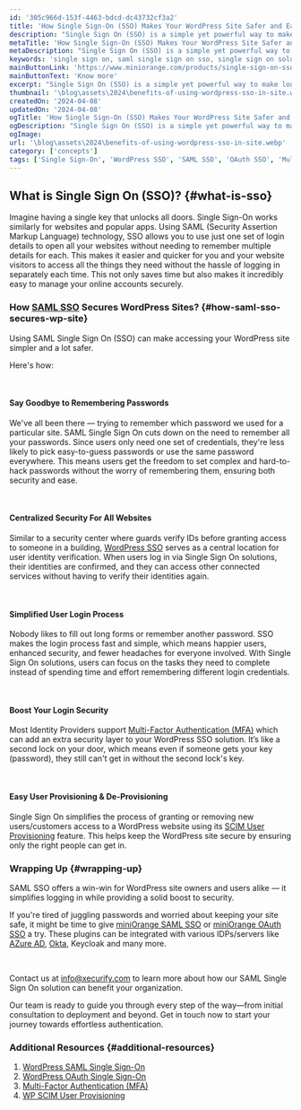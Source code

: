 ```yaml
---
id: '305c966d-153f-4463-bdcd-dc43732cf3a2'
title: 'How Single Sign-On (SSO) Makes Your WordPress Site Safer and Easier to Use?'
description: "Single Sign On (SSO) is a simple yet powerful way to make logging into your WordPress site a breeze, all while improving its security. If you've ever felt overwhelmed by keeping track of too many passwords or worried about the safety of your site, WordPress SSO might just be the solution you've been looking for. Let's dive into how Single Sign On solutions can help secure your WordPress site and make it easier for your users to access it."
metaTitle: 'How Single Sign-On (SSO) Makes Your WordPress Site Safer and Easier to Use'
metaDescription: "Single Sign On (SSO) is a simple yet powerful way to make logging into your WordPress site a breeze, all while improving its security. If you've ever felt overwhelmed by keeping track of too many passwords or worried about the safety of your site, WordPress SSO might just be the solution you've been looking for."
keywords: 'single sign on, saml single sign on sso, single sign on solutions, single sign-on, what is single sign on, wordpress sso, sso'
mainButtonLink: 'https://www.miniorange.com/products/single-sign-on-sso'
mainButtonText: 'Know more'
excerpt: "Single Sign On (SSO) is a simple yet powerful way to make logging into your WordPress site a breeze, all while improving its security. If you've ever felt overwhelmed by keeping track of too many passwords or worried about the safety of your site, WordPress SSO might just be the solution you've been looking for."
thumbnail: '\blog\assets\2024\benefits-of-using-wordpress-sso-in-site.webp'
createdOn: '2024-04-08'
updatedOn: '2024-04-08'
ogTitle: 'How Single Sign-On (SSO) Makes Your WordPress Site Safer and Easier to Use?'
ogDescription: "Single Sign On (SSO) is a simple yet powerful way to make logging into your WordPress site a breeze, all while improving its security. If you've ever felt overwhelmed by keeping track of too many passwords or worried about the safety of your site, WordPress SSO might just be the solution you've been looking for. Let's dive into how Single Sign On solutions can help secure your WordPress site and make it easier for your users to access it."
ogImage:
url: '\blog\assets\2024\benefits-of-using-wordpress-sso-in-site.webp'
category: ['concepts']
tags: ['Single Sign-On', 'WordPress SSO', 'SAML SSO', 'OAuth SSO', 'Multi-Factor Authentication', 'SCIM User Provisioning']
---
```


## What is Single Sign On (SSO)? {#what-is-sso}

Imagine having a single key that unlocks all doors. Single Sign-On works similarly for websites and popular apps. Using SAML (Security Assertion Markup Language) technology, SSO allows you to use just one set of login details to open all your websites without needing to remember multiple details for each. This makes it easier and quicker for you and your website visitors to access all the things they need without the hassle of logging in separately each time. This not only saves time but also makes it incredibly easy to manage your online accounts securely.

### How [SAML SSO](https://plugins.miniorange.com/wordpress-single-sign-on-sso) Secures WordPress Sites? {#how-saml-sso-secures-wp-site}

Using SAML Single Sign On (SSO) can make accessing your WordPress site simpler and a lot safer.

Here's how:

&nbsp;

#### **Say Goodbye to Remembering Passwords**

We've all been there — trying to remember which password we used for a particular site. SAML Single Sign On cuts down on the need to remember all your passwords. Since users only need one set of credentials, they're less likely to pick easy-to-guess passwords or use the same password everywhere. This means users get the freedom to set complex and hard-to-hack passwords without the worry of remembering them, ensuring both security and ease.

&nbsp;

#### **Centralized Security For All Websites**

Similar to a security center where guards verify IDs before granting access to someone in a building, [WordPress SSO](https://plugins.miniorange.com/wordpress-single-sign-on-sso) serves as a central location for user identity verification. When users log in via Single Sign On solutions, their identities are confirmed, and they can access other connected services without having to verify their identities again.

&nbsp;

#### **Simplified User Login Process**  

Nobody likes to fill out long forms or remember another password. SSO makes the login process fast and simple, which means happier users, enhanced security, and fewer headaches for everyone involved. With Single Sign On solutions, users can focus on the tasks they need to complete instead of spending time and effort remembering different login credentials.

&nbsp;

#### **Boost Your Login Security**  

Most Identity Providers support [Multi-Factor Authentication (MFA)](https://www.miniorange.com/products/multi-factor-authentication-mfa) which can add an extra security layer to your WordPress SSO solution. It’s like a second lock on your door, which means even if someone gets your key (password), they still can't get in without the second lock's key.

&nbsp;

#### **Easy User Provisioning & De-Provisioning**  

Single Sign On simplifies the process of granting or removing new users/customers access to a WordPress website using its [SCIM User Provisioning](https://plugins.miniorange.com/wordpress-user-provisioning) feature. This helps keep the WordPress site secure by ensuring only the right people can get in.


### Wrapping Up {#wrapping-up}

SAML SSO offers a win-win for WordPress site owners and users alike — it simplifies logging in while providing a solid boost to security.

If you're tired of juggling passwords and worried about keeping your site safe, it might be time to give [miniOrange SAML SSO](https://plugins.miniorange.com/wordpress-single-sign-on-sso) or [miniOrange OAuth SSO](https://plugins.miniorange.com/wordpress-sso) a try. These plugins can be integrated with various IDPs/servers like [AZure AD](https://plugins.miniorange.com/saml-single-sign-on-sso-wordpress-using-azure-ad), [Okta](https://plugins.miniorange.com/saml-single-sign-on-sso-wordpress-using-okta), Keycloak and many more.

&nbsp;

Contact us at [info@xecurify.com](mailto:info@xecurify.com) to learn more about how our SAML Single Sign On solution can benefit your organization.

Our team is ready to guide you through every step of the way—from initial consultation to deployment and beyond. Get in touch now to start your journey towards effortless authentication.


### Additional Resources {#additional-resources}

1. [WordPress SAML Single Sign-On](https://plugins.miniorange.com/wordpress-single-sign-on-sso)
2. [WordPress OAuth Single Sign-On](https://plugins.miniorange.com/wordpress-sso)
3. [Multi-Factor Authentication (MFA)](https://plugins.miniorange.com/2-factor-authentication-for-wordpress-wp-2fa)
4. [WP SCIM User Provisioning](https://plugins.miniorange.com/wordpress-user-provisioning)
